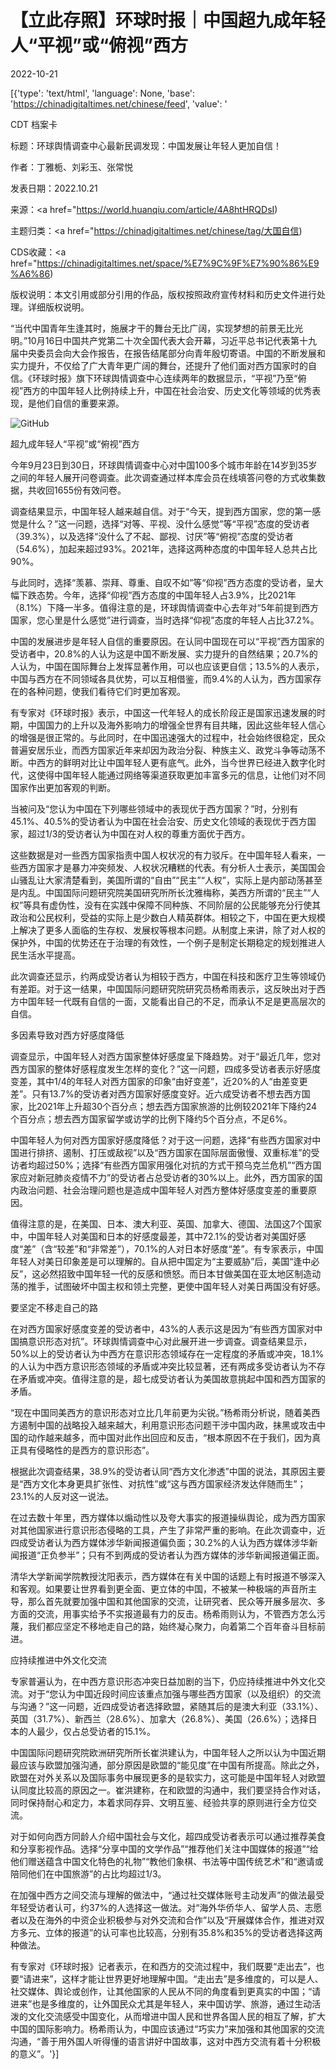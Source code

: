 # 【立此存照】环球时报｜中国超九成年轻人“平视”或“俯视”西方

2022-10-21

[{'type': 'text/html', 'language': None, 'base': 'https://chinadigitaltimes.net/chinese/feed', 'value': '

CDT 档案卡

标题：环球舆情调查中心最新民调发现：中国发展让年轻人更加自信！

作者：丁雅栀、刘彩玉、张常悦

发表日期：2022.10.21

来源：<a href="https://world.huanqiu.com/article/4A8htHRQDsI)

主题归类：<a href="https://chinadigitaltimes.net/chinese/tag/大国自信)

CDS收藏：<a href="https://chinadigitaltimes.net/space/%E7%9C%9F%E7%90%86%E9%A6%86)

版权说明：本文引用或部分引用的作品，版权按照政府宣传材料和历史文件进行处理。详细版权说明。





“当代中国青年生逢其时，施展才干的舞台无比广阔，实现梦想的前景无比光明。”10月16日中国共产党第二十次全国代表大会开幕，习近平总书记代表第十九届中央委员会向大会作报告，在报告结尾部分向青年殷切寄语。中国的不断发展和实力提升，不仅给了广大青年更广阔的舞台，还提升了他们面对西方国家时的自信。《环球时报》旗下环球舆情调查中心连续两年的数据显示，“平视”乃至“俯视”西方的中国年轻人比例持续上升，中国在社会治安、历史文化等领域的优秀表现，是他们自信的重要来源。

![GitHub](https://chinadigitaltimes.net/chinese/files/2022/10/post-688695-6352657580ca0.)

超九成年轻人“平视”或“俯视”西方

今年9月23日到30日，环球舆情调查中心对中国100多个城市年龄在14岁到35岁之间的年轻人展开问卷调查。此次调查通过样本库会员在线填答问卷的方式收集数据，共收回1655份有效问卷。

调查结果显示，中国年轻人越来越自信。对于“今天，提到西方国家，您的第一感觉是什么？”这一问题，选择“对等、平视、没什么感觉”等“平视”态度的受访者（39.3%），以及选择“没什么了不起、鄙视、讨厌”等“俯视”态度的受访者（54.6%），加起来超过93%。2021年，选择这两种态度的中国年轻人总共占比90%。

与此同时，选择“羡慕、崇拜、尊重、自叹不如”等“仰视”西方态度的受访者，呈大幅下跌态势。今年，选择“仰视”西方态度的中国年轻人占3.9%，比2021年（8.1%）下降一半多。值得注意的是，环球舆情调查中心去年对“5年前提到西方国家，您心里是什么感觉”进行调查，当时选择“仰视”态度的年轻人占比37.2%。

中国的发展进步是年轻人自信的重要原因。在认同中国现在可以“平视”西方国家的受访者中，20.8%的人认为这是中国不断发展、实力提升的自然结果；20.7%的人认为，中国在国际舞台上发挥显著作用，可以也应该更自信；13.5%的人表示，中国与西方在不同领域各具优势，可以互相借鉴，而9.4%的人认为，西方国家存在的各种问题，使我们看待它们时更加客观。

有专家对《环球时报》表示，中国这一代年轻人的成长阶段正是国家迅速发展的时期，中国国力的上升以及海外影响力的增强全世界有目共睹，因此这些年轻人信心的增强是很正常的。与此同时，在中国迅速强大的过程中，社会始终很稳定，民众普遍安居乐业，而西方国家近年来却因为政治分裂、种族主义、政党斗争等动荡不断。中西方的鲜明对比让中国年轻人更有底气。此外，当今世界已经进入数字化时代，这使得中国年轻人能通过网络等渠道获取更加丰富多元的信息，让他们对不同国家作出更加客观的判断。

当被问及“您认为中国在下列哪些领域中的表现优于西方国家？”时，分别有45.1%、40.5%的受访者认为中国在社会治安、历史文化领域的表现优于西方国家，超过1/3的受访者认为中国在对人权的尊重方面优于西方。

这些数据是对一些西方国家指责中国人权状况的有力驳斥。在中国年轻人看来，一些西方国家才是暴力冲突频发、人权状况糟糕的代表。有分析人士表示，美国国会山骚乱让大家清楚看到，美国所谓的“自由”“民主”“人权”，实际上是内部动荡甚至是内乱。中国国际问题研究院美国研究所所长沈雅梅称，美西方所谓的“民主”“人权”等具有虚伪性，没有在实践中保障不同种族、不同阶层的公民能够充分行使其政治和公民权利，受益的实际上是少数白人精英群体。相较之下，中国在更大规模上解决了更多人面临的生存权、发展权等根本问题。从制度上来讲，除了对人权的保护外，中国的优势还在于治理的有效性，一个例子是制定长期稳定的规划推进人民生活水平提高。

此次调查还显示，约两成受访者认为相较于西方，中国在科技和医疗卫生等领域仍有差距。对于这一结果，中国国际问题研究院研究员杨希雨表示，这反映出对于西方中国年轻一代既有自信的一面，又能看出自己的不足，而承认不足是更高层次的自信。

多因素导致对西方好感度降低

调查显示，中国年轻人对西方国家整体好感度呈下降趋势。对于“最近几年，您对西方国家的整体好感程度发生怎样的变化？”这一问题，四成多受访者表示好感度变差，其中1/4的年轻人对西方国家的印象“由好变差”，近20%的人“由差变更差”。只有13.7%的受访者对西方国家好感度变好。近六成受访者不想去西方国家，比2021年上升超30个百分点；想去西方国家旅游的比例较2021年下降约24个百分点；想去西方国家留学或访学的比例下降约5个百分点，不足6%。

中国年轻人为何对西方国家好感度降低？对于这一问题，选择“有些西方国家对中国进行排挤、遏制、打压或敌视”以及“西方国家在国际层面傲慢、双重标准”的受访者均超过50%；选择“有些西方国家用强化对抗的方式干预乌克兰危机”“西方国家应对新冠肺炎疫情不力”的受访者占总受访者的30%以上。此外，西方国家的国内政治问题、社会治理问题也是造成中国年轻人对西方整体好感度变差的重要原因。

值得注意的是，在美国、日本、澳大利亚、英国、加拿大、德国、法国这7个国家中，中国年轻人对美国和日本的好感度最差，其中72.1%的受访者对美国好感度“差”（含“较差”和“非常差”），70.1%的人对日本好感度“差”。有专家表示，中国年轻人对美日印象差是可以理解的。自从把中国定为“主要威胁”后，美国“逢中必反”，这必然招致中国年轻一代的反感和愤怒。而日本甘做美国在亚太地区制造动荡的推手，试图破坏中国主权和领土完整，更使中国年轻人对美日两国没有好感。

要坚定不移走自己的路

在对西方国家好感度变差的受访者中，43%的人表示这是因为“有些西方国家对中国搞意识形态对抗”。环球舆情调查中心对此展开进一步调查。调查结果显示，50%以上的受访者认为中西方在意识形态领域存在一定程度的矛盾或冲突，18.1%的人认为中西方意识形态领域的矛盾或冲突比较显著，还有两成多受访者认为不存在矛盾或冲突。值得注意的是，超七成受访者认为美国故意挑起中国和西方国家的矛盾。

“现在中国同美西方的意识形态对立比几年前更为尖锐。”杨希雨分析说，随着美西方遏制中国的战略投入越来越大，利用意识形态问题干涉中国内政，抹黑或攻击中国的动作越来越多，而中国对此作出回应和反击，“根本原因不在于我们，因为真正具有侵略性的是西方的意识形态”。

根据此次调查结果，38.9%的受访者认同“西方文化渗透”中国的说法，其原因主要是“西方文化本身更具扩张性、对抗性”或“这与西方国家经济发达伴随而生”；23.1%的人反对这一说法。

在过去数十年里，西方媒体以煽动性以及夸大事实的报道操纵舆论，成为西方国家对其他国家进行意识形态侵略的工具，产生了非常严重的影响。在此次调查中，近四成受访者认为西方媒体涉华新闻报道偏负面；30.2%的人认为西方媒体涉华新闻报道“正负参半”；只有不到两成的受访者认为西方媒体的涉华新闻报道偏正面。

清华大学新闻学院教授沈阳表示，西方媒体在有关中国的话题上有时报道不够深入和客观。如果要让世界看到更全面、更立体的中国，不被某一种极端的声音所主导，那么首先就要加强中国和其他国家的交流，让研究者、民众等开展多层次、多方面的交流，用事实给予不实报道最有力的反击。杨希雨则认为，不管西方怎么污蔑，我们都应坚定不移地走自己的路，始终凝心聚力，向着第二个百年奋斗目标前进。

应持续推进中外文化交流

专家普遍认为，在中西方意识形态冲突日益加剧的当下，仍应持续推进中外文化交流。对于“您认为中国近段时间应该重点加强与哪些西方国家（以及组织）的交流与沟通？”这一问题，近四成受访者选择欧盟，紧随其后的是澳大利亚（33.1%）、英国（31.7%）、新西兰（28.6%）、加拿大（26.8%）、美国（26.6%）；选择日本的人最少，仅占总受访者的15.1%。

中国国际问题研究院欧洲研究所所长崔洪建认为，中国年轻人之所以认为中国近期最应该与欧盟加强沟通，部分原因是欧盟的“能见度”在中国有所提高。除此之外，欧盟在对外关系以及国际事务中展现更多的是软实力，这可能是中国年轻人对欧盟认同度比较高的原因之一。崔洪建称，在和欧盟的沟通中，我们要坚持合作对话，同时保持耐心和定力，本着求同存异、文明互鉴、经验共享的原则进行全方位交流。

对于如何向西方同龄人介绍中国社会与文化，超四成受访者表示可以通过推荐美食和分享影视作品。选择“分享中国的文学作品”“推荐他们关注中国媒体的报道”“给他们赠送蕴含中国文化特色的礼物”“教他们象棋、书法等中国传统艺术”和“邀请或陪同他们在中国旅游”的占比均超过1/3。

在加强中西方之间交流与理解的做法中，“通过社交媒体账号主动发声”的做法最受年轻受访者认可，约37%的人选择这一做法。对“海外华侨华人、留学人员、志愿者以及在海外的中资企业积极参与对外交流和合作”以及“开展媒体合作，推进对双方多元、立体的报道”的认可率也比较高，分别有35.8%和35%的受访者选择这两种做法。

有专家对《环球时报》记者表示，在和西方的交流过程中，我们既要“走出去”，也要“请进来”，这样才能让世界更好地理解中国。“走出去”是多维度的，可以是人、社交媒体、舆论或创作，让其他国家的人民从不同的角度看到更真实的中国；“请进来”也是多维度的，让外国民众尤其是年轻人，来中国访学、旅游，通过生动活泼的文化交流感受中国变化，从而增进中国人民和世界各国人民的相互了解，扩大中国的国际影响力。杨希雨认为，中国应该通过“巧实力”来加强和其他国家的交流沟通，“善于用外国人听得懂的语言讲好中国故事，这对中西方交流有着十分积极的意义”。'}]